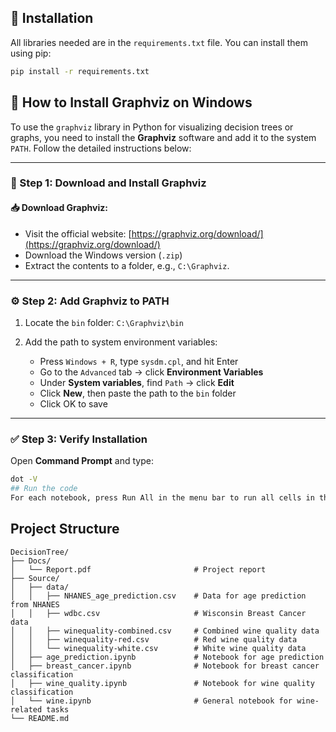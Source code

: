 ## 🚀 Installation
All libraries needed are in the `requirements.txt` file. You can install them using pip:
```bash
pip install -r requirements.txt
```

## 📌 How to Install Graphviz on Windows

To use the `graphviz` library in Python for visualizing decision trees or graphs, you need to install the **Graphviz** software and add it to the system `PATH`. Follow the detailed instructions below:

---

### 🔧 Step 1: Download and Install Graphviz

#### 📥 Download Graphviz:
- Visit the official website: [https://graphviz.org/download/](https://graphviz.org/download/)
- Download the Windows version (`.zip`)
- Extract the contents to a folder, e.g., `C:\Graphviz`.

---

### ⚙️ Step 2: Add Graphviz to PATH

1. Locate the `bin` folder: `C:\Graphviz\bin`

2. Add the path to system environment variables:
   - Press `Windows + R`, type `sysdm.cpl`, and hit Enter
   - Go to the `Advanced` tab → click **Environment Variables**
   - Under **System variables**, find `Path` → click **Edit**
   - Click **New**, then paste the path to the `bin` folder
   - Click OK to save

---

### ✅ Step 3: Verify Installation

Open **Command Prompt** and type:

```bash
dot -V
## Run the code
For each notebook, press Run All in the menu bar to run all cells in the notebook.
```

## Project Structure
```
DecisionTree/
├── Docs/
│   └── Report.pdf                       # Project report
├── Source/
│   ├── data/
│   │   ├── NHANES_age_prediction.csv    # Data for age prediction from NHANES
│   │   ├── wdbc.csv                     # Wisconsin Breast Cancer data
│   │   ├── winequality-combined.csv     # Combined wine quality data
│   │   ├── winequality-red.csv          # Red wine quality data
│   │   └── winequality-white.csv        # White wine quality data
│   ├── age_prediction.ipynb             # Notebook for age prediction
│   ├── breast_cancer.ipynb              # Notebook for breast cancer classification
│   ├── wine_quality.ipynb               # Notebook for wine quality classification
│   └── wine.ipynb                       # General notebook for wine-related tasks
└── README.md                         
```
